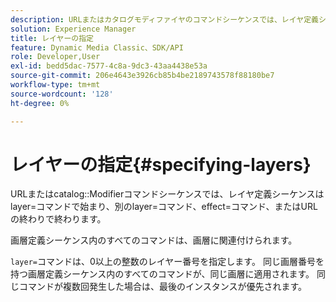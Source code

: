 ```yaml
---
description: URLまたはカタログモディファイヤのコマンドシーケンスでは、レイヤ定義シーケンスはlayer=コマンドで始まり、別のlayer=コマンド、effect=コマンド、またはURLの終わりで終わります。
solution: Experience Manager
title: レイヤーの指定
feature: Dynamic Media Classic、SDK/API
role: Developer,User
exl-id: bedd5dac-7577-4c8a-9dc3-43aa4438e53a
source-git-commit: 206e4643e3926cb85b4be2189743578f88180be7
workflow-type: tm+mt
source-wordcount: '128'
ht-degree: 0%

---
```


# レイヤーの指定{#specifying-layers}

URLまたはcatalog::Modifierコマンドシーケンスでは、レイヤ定義シーケンスはlayer=コマンドで始まり、別のlayer=コマンド、effect=コマンド、またはURLの終わりで終わります。

画層定義シーケンス内のすべてのコマンドは、画層に関連付けられます。

`layer=`コマンドは、0以上の整数のレイヤー番号を指定します。 同じ画層番号を持つ画層定義シーケンス内のすべてのコマンドが、同じ画層に適用されます。 同じコマンドが複数回発生した場合は、最後のインスタンスが優先されます。
